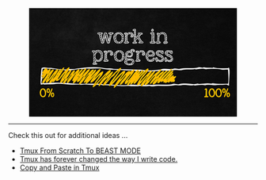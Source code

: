 <!--
Maintainer:   jeffskinnerbox@yahoo.com / www.jeffskinnerbox.me
Version:      0.0.1
-->


<div align="center">
<img src="https://raw.githubusercontent.com/jeffskinnerbox/blog/main/content/images/banners-bkgrds/work-in-progress.jpg" title="These materials require additional work and are not ready for general use." align="center" width=420px height=219px>
</div>


---------------


Check this out for additional ideas ...
* [Tmux From Scratch To BEAST MODE](https://www.youtube.com/watch?v=GH3kpsbbERo)
* [Tmux has forever changed the way I write code.](https://www.youtube.com/watch?v=DzNmUNvnB04)
* [Copy and Paste in Tmux](https://www.rockyourcode.com/copy-and-paste-in-tmux/)

